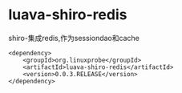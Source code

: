 # luava-shiro-redis
shiro-集成redis,作为sessiondao和cache
```
<dependency>
    <groupId>org.linuxprobe</groupId>
    <artifactId>luava-shiro-redis</artifactId>
    <version>0.0.3.RELEASE</version>
</dependency>
```
